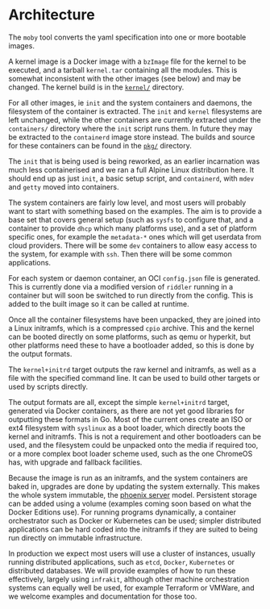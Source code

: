 # Architecture

The `moby` tool converts the yaml specification into one or more bootable images.

A kernel image is a Docker image with a `bzImage` file for the kernel to be executed,
and a tarball `kernel.tar` containing all the modules. This is somewhat inconsistent with
the other images (see below) and may be changed. The kernel build is in the
[`kernel/`](../kernel/) directory.

For all other images, ie `init` and the system containers and daemons, the filesystem
of the container is extracted. The `init` and `kernel` filesystems are left unchanged,
while the other containers are currently extracted under the `containers/` directory
where the `init` script runs them. In future they may be extracted to the `containerd`
image store instead. The builds and source for these containers can be found in the
[`pkg/`](../pkg/) directory.

The `init` that is being used is being reworked, as an earlier incarnation was much
less containerised and we ran a full Alpine Linux distribution here. It should end
up as just `init`, a basic setup script, and `containerd`, with `mdev` and `getty`
moved into containers.

The system containers are fairly low level, and most users will probably want to
start with something based on the examples. The aim is to provide a base set that
covers general setup (such as `sysfs` to configure that, and a container to provide
`dhcp` which many platforms use), and a set of platform specific ones, for example
the `metadata-*` ones which will get userdata from cloud providers. There will be
some `dev` containers to allow easy access to the system, for example with `ssh`.
Then there will be some common applications.

For each system or daemon container, an OCI `config.json` file is generated. This is
currently done via a modified version of `riddler` running in a container but will
soon be switched to run directly from the config. This is added to the built image
so it can be called at runtime.

Once all the container filesystems have been unpacked, they are joined into a Linux
initramfs, which is a compressed `cpio` archive. This and the kernel can be booted
directly on some platforms, such as qemu or hyperkit, but other platforms need these
to have a bootloader added, so this is done by the output formats.

The `kernel+initrd` target outputs the raw kernel and initramfs, as well as a file
with the specified command line. It can be used to build other targets or used by
scripts directly.

The output formats are all, except the simple `kernel+initrd` target, generated via
Docker containers, as there are not yet good libraries for outputting these formats
in Go. Most of the current ones create an ISO or ext4 filesystem with `syslinux`
as a boot loader, which directly boots the kernel and initramfs. This is not a requirement
and other bootloaders can be used, and the filesystem could be unpacked onto the
media if required too, or a more complex boot loader scheme used, such as the one
ChromeOS has, with upgrade and fallback facilities.

Because the image is run as an initramfs, and the system containers are
baked in, upgrades are done by updating the system externally. This makes the whole
system immutable, the [phoenix server](https://martinfowler.com/bliki/ImmutableServer.html)
model. Persistent storage can be added using a volume (examples coming soon based on
what the Docker Editions use). For running programs dynamically, a container
orchestrator such as Docker or Kubernetes can be used; simpler distributed applications
can be hard coded into the initramfs if they are suited to being run directly on
immutable infrastructure.

In production we expect most users will use a cluster of instances, usually running
distributed applications, such as `etcd`, `Docker`, `Kubernetes` or distributed
databases. We will provide examples of how to run these effectively, largely using
`infrakit`, although other machine orchestration systems can equally well be used,
for example Terraform or VMWare, and we welcome examples and documentation for those
too.
